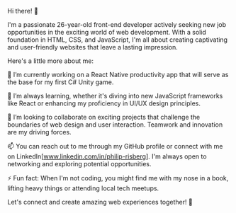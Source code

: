 Hi there! 👋

I'm a passionate 26-year-old front-end developer actively seeking new job opportunities in the exciting world of web development. With a solid foundation in HTML, CSS, and JavaScript, I'm all about creating captivating and user-friendly websites that leave a lasting impression.

Here's a little more about me:

🔭 I’m currently working on a React Native productivity app that will serve as the base for my first C# Unity game.

🌱 I’m always learning, whether it's diving into new JavaScript frameworks like React or enhancing my proficiency in UI/UX design principles.

🤝 I’m looking to collaborate on exciting projects that challenge the boundaries of web design and user interaction. Teamwork and innovation are my driving forces.

📫 You can reach out to me through my GitHub profile or connect with me on LinkedIn[www.linkedin.com/in/philip-risberg]. I'm always open to networking and exploring potential opportunities.

⚡ Fun fact: When I'm not coding, you might find me with my nose in a book, lifting heavy things or attending local tech meetups.

Let's connect and create amazing web experiences together! 🚀
